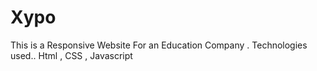 # Xypo
 This is a Responsive Website For an Education Company . Technologies used.. Html , CSS , Javascript
